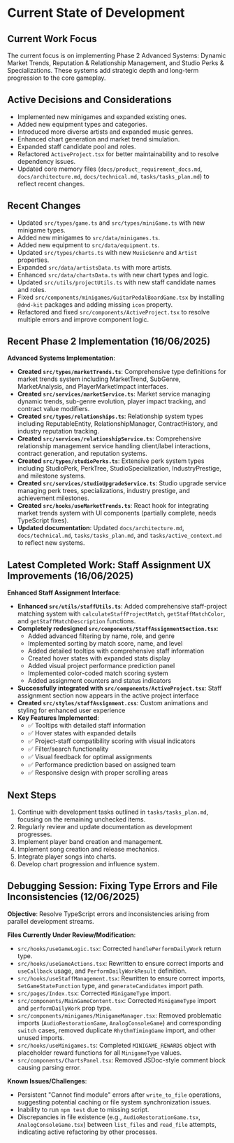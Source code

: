 # Current State of Development

## Current Work Focus
The current focus is on implementing Phase 2 Advanced Systems: Dynamic Market Trends, Reputation & Relationship Management, and Studio Perks & Specializations. These systems add strategic depth and long-term progression to the core gameplay.

## Active Decisions and Considerations
- Implemented new minigames and expanded existing ones.
- Added new equipment types and categories.
- Introduced more diverse artists and expanded music genres.
- Enhanced chart generation and market trend simulation.
- Expanded staff candidate pool and roles.
- Refactored `ActiveProject.tsx` for better maintainability and to resolve dependency issues.
- Updated core memory files (`docs/product_requirement_docs.md`, `docs/architecture.md`, `docs/technical.md`, `tasks/tasks_plan.md`) to reflect recent changes.

## Recent Changes
- Updated `src/types/game.ts` and `src/types/miniGame.ts` with new minigame types.
- Added new minigames to `src/data/minigames.ts`.
- Added new equipment to `src/data/equipment.ts`.
- Updated `src/types/charts.ts` with new `MusicGenre` and `Artist` properties.
- Expanded `src/data/artistsData.ts` with more artists.
- Enhanced `src/data/chartsData.ts` with new chart types and logic.
- Updated `src/utils/projectUtils.ts` with new staff candidate names and roles.
- Fixed `src/components/minigames/GuitarPedalBoardGame.tsx` by installing `@dnd-kit` packages and adding missing `icon` property.
- Refactored and fixed `src/components/ActiveProject.tsx` to resolve multiple errors and improve component logic.

## Recent Phase 2 Implementation (16/06/2025)
**Advanced Systems Implementation**:
- **Created `src/types/marketTrends.ts`**: Comprehensive type definitions for market trends system including MarketTrend, SubGenre, MarketAnalysis, and PlayerMarketImpact interfaces.
- **Created `src/services/marketService.ts`**: Market service managing dynamic trends, sub-genre evolution, player impact tracking, and contract value modifiers.
- **Created `src/types/relationships.ts`**: Relationship system types including ReputableEntity, RelationshipManager, ContractHistory, and industry reputation tracking.
- **Created `src/services/relationshipService.ts`**: Comprehensive relationship management service handling client/label interactions, contract generation, and reputation systems.
- **Created `src/types/studioPerks.ts`**: Extensive perk system types including StudioPerk, PerkTree, StudioSpecialization, IndustryPrestige, and milestone systems.
- **Created `src/services/studioUpgradeService.ts`**: Studio upgrade service managing perk trees, specializations, industry prestige, and achievement milestones.
- **Created `src/hooks/useMarketTrends.ts`**: React hook for integrating market trends system with UI components (partially complete, needs TypeScript fixes).
- **Updated documentation**: Updated `docs/architecture.md`, `docs/technical.md`, `tasks/tasks_plan.md`, and `tasks/active_context.md` to reflect new systems.

## Latest Completed Work: Staff Assignment UX Improvements (16/06/2025)
**Enhanced Staff Assignment Interface**:
- **Enhanced `src/utils/staffUtils.ts`**: Added comprehensive staff-project matching system with `calculateStaffProjectMatch`, `getStaffMatchColor`, and `getStaffMatchDescription` functions.
- **Completely redesigned `src/components/StaffAssignmentSection.tsx`**: 
  - Added advanced filtering by name, role, and genre
  - Implemented sorting by match score, name, and level
  - Added detailed tooltips with comprehensive staff information
  - Created hover states with expanded stats display
  - Added visual project performance prediction panel
  - Implemented color-coded match scoring system
  - Added assignment counters and status indicators
- **Successfully integrated with `src/components/ActiveProject.tsx`**: Staff assignment section now appears in the active project interface
- **Created `src/styles/staffAssignment.css`**: Custom animations and styling for enhanced user experience
- **Key Features Implemented**:
  - ✅ Tooltips with detailed staff information
  - ✅ Hover states with expanded details  
  - ✅ Project-staff compatibility scoring with visual indicators
  - ✅ Filter/search functionality
  - ✅ Visual feedback for optimal assignments
  - ✅ Performance prediction based on assigned team
  - ✅ Responsive design with proper scrolling areas

## Next Steps
1. Continue with development tasks outlined in `tasks/tasks_plan.md`, focusing on the remaining unchecked items.
2. Regularly review and update documentation as development progresses.
3. Implement player band creation and management.
4. Implement song creation and release mechanics.
5. Integrate player songs into charts.
6. Develop chart progression and influence system.

## Debugging Session: Fixing Type Errors and File Inconsistencies (12/06/2025)
**Objective**: Resolve TypeScript errors and inconsistencies arising from parallel development streams.

**Files Currently Under Review/Modification**:
- `src/hooks/useGameLogic.tsx`: Corrected `handlePerformDailyWork` return type.
- `src/hooks/useGameActions.tsx`: Rewritten to ensure correct imports and `useCallback` usage, and `PerformDailyWorkResult` definition.
- `src/hooks/useStaffManagement.tsx`: Rewritten to ensure correct imports, `SetGameStateFunction` type, and `generateCandidates` import path.
- `src/pages/Index.tsx`: Corrected `MinigameType` import.
- `src/components/MainGameContent.tsx`: Corrected `MinigameType` import and `performDailyWork` prop type.
- `src/components/minigames/MinigameManager.tsx`: Removed problematic imports (`AudioRestorationGame`, `AnalogConsoleGame`) and corresponding `switch` cases, removed duplicate `RhythmTimingGame` import, and other unused imports.
- `src/hooks/useMinigames.ts`: Completed `MINIGAME_REWARDS` object with placeholder reward functions for all `MinigameType` values.
- `src/components/ChartsPanel.tsx`: Removed JSDoc-style comment block causing parsing error.

**Known Issues/Challenges**:
- Persistent "Cannot find module" errors after `write_to_file` operations, suggesting potential caching or file system synchronization issues.
- Inability to run `npm test` due to missing script.
- Discrepancies in file existence (e.g., `AudioRestorationGame.tsx`, `AnalogConsoleGame.tsx`) between `list_files` and `read_file` attempts, indicating active refactoring by other processes.
